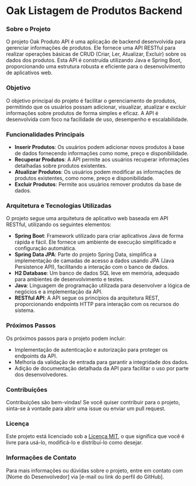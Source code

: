 # Oak Listagem de Produtos Backend

### Sobre o Projeto

O projeto Oak Produto API é uma aplicação de backend desenvolvida para gerenciar informações de produtos. Ele fornece uma API RESTful para realizar operações básicas de CRUD (Criar, Ler, Atualizar, Excluir) sobre os dados dos produtos. Esta API é construída utilizando Java e Spring Boot, proporcionando uma estrutura robusta e eficiente para o desenvolvimento de aplicativos web.

### Objetivo

O objetivo principal do projeto é facilitar o gerenciamento de produtos, permitindo que os usuários possam adicionar, visualizar, atualizar e excluir informações sobre produtos de forma simples e eficaz. A API é desenvolvida com foco na facilidade de uso, desempenho e escalabilidade.

### Funcionalidades Principais

- **Inserir Produtos**: Os usuários podem adicionar novos produtos à base de dados fornecendo informações como nome, preço e disponibilidade.
- **Recuperar Produtos**: A API permite aos usuários recuperar informações detalhadas sobre produtos existentes.
- **Atualizar Produtos**: Os usuários podem modificar as informações de produtos existentes, como nome, preço e disponibilidade.
- **Excluir Produtos**: Permite aos usuários remover produtos da base de dados.

### Arquitetura e Tecnologias Utilizadas

O projeto segue uma arquitetura de aplicativo web baseada em API RESTful, utilizando os seguintes elementos:

- **Spring Boot**: Framework utilizado para criar aplicativos Java de forma rápida e fácil. Ele fornece um ambiente de execução simplificado e configuração automática.
- **Spring Data JPA**: Parte do projeto Spring Data, simplifica a implementação de camadas de acesso a dados usando JPA (Java Persistence API), facilitando a interação com o banco de dados.
- **H2 Database**: Um banco de dados SQL leve em memória, adequado para ambientes de desenvolvimento e testes.
- **Java**: Linguagem de programação utilizada para desenvolver a lógica de negócios e a implementação da API.
- **RESTful API**: A API segue os princípios da arquitetura REST, proporcionando endpoints HTTP para interação com os recursos do sistema.

### Próximos Passos

Os próximos passos para o projeto podem incluir:

- Implementação de autenticação e autorização para proteger os endpoints da API.
- Melhoria da validação de entrada para garantir a integridade dos dados.
- Adição de documentação detalhada da API para facilitar o uso por parte dos desenvolvedores.

### Contribuições

Contribuições são bem-vindas! Se você quiser contribuir para o projeto, sinta-se à vontade para abrir uma issue ou enviar um pull request.

### Licença

Este projeto está licenciado sob a [Licença MIT](LICENSE), o que significa que você é livre para usá-lo, modificá-lo e distribuí-lo como desejar.

### Informações de Contato

Para mais informações ou dúvidas sobre o projeto, entre em contato com [Nome do Desenvolvedor] via [e-mail ou link do perfil do GitHub].

